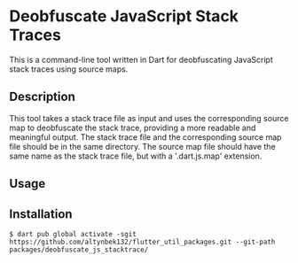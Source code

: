# Deobfuscate JavaScript Stack Traces

This is a command-line tool written in Dart for deobfuscating JavaScript stack traces using source maps.

## Description

This tool takes a stack trace file as input and uses the corresponding source map to deobfuscate the stack trace, providing a more readable and meaningful output. The stack trace file and the corresponding source map file should be in the same directory. The source map file should have the same name as the stack trace file, but with a '.dart.js.map' extension.

## Usage

<!-- TODO:  -->

## Installation

`$ dart pub global activate -sgit https://github.com/altynbek132/flutter_util_packages.git --git-path packages/deobfuscate_js_stacktrace/`
